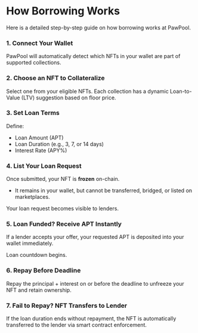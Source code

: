 # How Borrowing Works

Here is a detailed step-by-step guide on how borrowing works at PawPool.

### 1. Connect Your Wallet

PawPool will automatically detect which NFTs in your wallet are part of supported collections.

### 2. Choose an NFT to Collateralize

Select one from your eligible NFTs. Each collection has a dynamic Loan-to-Value (LTV) suggestion based on floor price.

### 3. Set Loan Terms

Define:

* Loan Amount (APT)
* Loan Duration (e.g., 3, 7, or 14 days)
* Interest Rate (APY%)

### 4. List Your Loan Request

Once submitted, your NFT is **frozen** on-chain.

* It remains in your wallet, but cannot be transferred, bridged, or listed on marketplaces.

Your loan request becomes visible to lenders.

### 5. Loan Funded? Receive APT Instantly

If a lender accepts your offer, your requested APT is deposited into your wallet immediately.

Loan countdown begins.

### 6. Repay Before Deadline

Repay the principal + interest on or before the deadline to unfreeze your NFT and retain ownership.

### 7. Fail to Repay? NFT Transfers to Lender

If the loan duration ends without repayment, the NFT is automatically transferred to the lender via smart contract enforcement.
